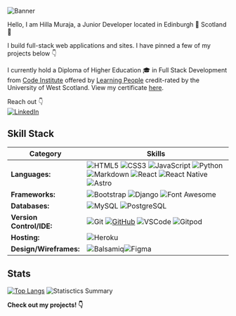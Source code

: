 
![Banner](hm_banner.gif)

Hello, I am Hilla Muraja, a Junior Developer located in Edinburgh 🏰 Scotland 󠁧󠁢󠁳🏴󠁧󠁢󠁳󠁣󠁴󠁿

I build full-stack web applications and sites. I have pinned a few of my projects below 👇

I currently hold a Diploma of Higher Education :mortar_board: in Full Stack Development from [Code Institute]() offered by [Learning People]() credit-rated by the University of West Scotland. View my certificate [here](https://www.credential.net/3cea2a46-a098-421d-9193-c14e71c81a4f#gs.4qdw31).

Reach out :point_down:   
[![LinkedIn](https://img.shields.io/badge/LinkedIn%20-%230A66C2.svg?&style=for-the-badge&logo=LinkedIn&logoColor=FFFFFF)](www.linkedin.com/in/hilla-muraja/)

## Skill Stack

| Category      | Skills |
| ----------- | ----------- |
| **Languages:**   | ![HTML5](https://img.shields.io/badge/HTML5%20-%23E34F26.svg?&style=for-the-badge&logo=HTML5&logoColor=FFFFFF) ![CSS3](https://img.shields.io/badge/CSS3%20-%231572B6.svg?&style=for-the-badge&logo=CSS3&logoColor=FFFFFF) ![JavaScript](https://img.shields.io/badge/JavaScript%20-%23323330.svg?&style=for-the-badge&logo=JavaScript&logoColor=F7DF1E) ![Python](https://img.shields.io/badge/Python%20-%23004D7A.svg?&style=for-the-badge&logo=python&logoColor=ffdf76) ![Markdown](https://img.shields.io/badge/Markdown%20-%23000000.svg?&style=for-the-badge&logo=Markdown&logoColor=FFFFFF) ![React](https://img.shields.io/badge/react-%2320232a.svg?style=for-the-badge&logo=react&logoColor=%2361DAFB) ![React Native](https://img.shields.io/badge/react_native-%2320232a.svg?style=for-the-badge&logo=react&logoColor=%2361DAFB) ![Astro](https://img.shields.io/badge/astro-%232C2052.svg?style=for-the-badge&logo=astro&logoColor=white)| 
| **Frameworks:** | ![Bootstrap](https://img.shields.io/badge/Bootstrap%20-%23563D7C.svg?&style=for-the-badge&logo=Bootstrap&logoColor=FFFFFF) ![Django](https://img.shields.io/badge/Django%20-%23092E20.svg?&style=for-the-badge&logo=Django&logoColor=FFFFFF) ![Font Awesome](https://img.shields.io/badge/Font%20Awesome%20-%23339AF0.svg?&style=for-the-badge&logo=Font%20Awesome&logoColor=FFFFFF) |
| **Databases:** | ![MySQL](https://img.shields.io/badge/MySQL%20-%2300758F.svg?&style=for-the-badge&logo=MySQL&logoColor=FFFFFF) ![PostgreSQL](https://img.shields.io/badge/PostgreSQL%20-%23336791.svg?&style=for-the-badge&logo=PostgreSQL&logoColor=FFFFFF) |
| **Version Control/IDE:**  | ![Git](https://img.shields.io/badge/Git%20-%23302F2F.svg?&style=for-the-badge&logo=Git&logoColor=F05032) [![GitHub](https://img.shields.io/badge/GitHub%20-%23181717.svg?&style=for-the-badge&logo=GitHub&logoColor=FFFFFF)](https://github.com/HMuraja) ![VSCode](https://img.shields.io/badge/VSCode%20-%232B2B30.svg?&style=for-the-badge&logo=Visual%20Studio%20Code&logoColor=007ACC) ![Gitpod](https://img.shields.io/badge/Gitpod%20-%231D1D1D.svg?&style=for-the-badge&logo=Gitpod&logoColor=1AA6E4) |
| **Hosting:**   | ![Heroku](https://img.shields.io/badge/Heroku%20-%23430098.svg?&style=for-the-badge&logo=Heroku&logoColor=FFFFFF) |
| **Design/Wireframes:**  | ![Balsamiq](https://img.shields.io/badge/Balsamiq%20-%23A60000.svg?&style=for-the-badge&logo=Balsamiq&logoColor=FFFFFF)![Figma](https://img.shields.io/badge/figma-%23F24E1E.svg?style=for-the-badge&logo=figma&logoColor=white) | 

## Stats

[![Top Langs](https://github-readme-stats.vercel.app/api/top-langs/?username=dragon-fire-fly&layout=donut&theme=github_dark_dimmed&bg_color=1D242E&title_color=B7BDC6&text_color=a4aacb&icon_color=3F6FFF)](https://github.com/anuraghazra/github-readme-stats)
![Statisctics Summary](http://github-profile-summary-cards.vercel.app/api/cards/stats?username=HMuraja&theme=city_lights)

**Check out my projects! :point_down:**
